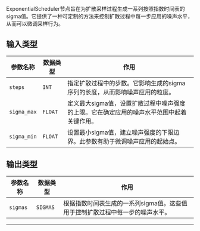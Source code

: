 ExponentialScheduler节点旨在为扩散采样过程生成一系列按照指数时间表的sigma值。它提供了一种可定制的方法来控制扩散过程中每一步应用的噪声水平，从而可以微调采样行为。

## 输入类型

| 参数名称 | 数据类型 | 作用 |
| --- | --- | --- |
| `steps` | `INT` | 指定扩散过程中的步数。它影响生成的sigma序列的长度，从而影响噪声应用的粒度。 |
| `sigma_max` | `FLOAT` | 定义最大sigma值，设置扩散过程中噪声强度的上限。它在确定应用的噪声水平范围中起着关键作用。 |
| `sigma_min` | `FLOAT` | 设置最小sigma值，建立噪声强度的下限边界。此参数有助于微调噪声应用的起始点。 |

## 输出类型

| 参数名称 | 数据类型 | 作用 |
| --- | --- | --- |
| `sigmas` | `SIGMAS` | 根据指数时间表生成的一系列sigma值。这些值用于控制扩散过程中每一步的噪声水平。 |

---